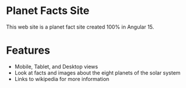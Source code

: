 # Planet Facts Site

This web site is a planet fact site created 100% in Angular 15.

# Features
- Mobile, Tablet, and Desktop views
- Look at facts and images about the eight planets of the solar system
- Links to wikipedia for more information

